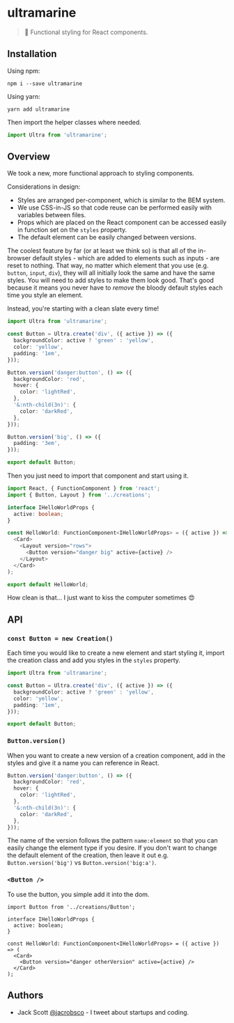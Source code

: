 # ultramarine

> 🐳 Functional styling for React components.

## Installation

Using npm:

```shell
npm i --save ultramarine
```

Using yarn:

```shell
yarn add ultramarine
```

Then import the helper classes where needed.

```ts
import Ultra from 'ultramarine';
```

## Overview

We took a new, more functional approach to styling components.

Considerations in design:

- Styles are arranged per-component, which is similar to the BEM system.
- We use CSS-in-JS so that code reuse can be performed easily with variables between files.
- Props which are placed on the React component can be accessed easily in function set on the `styles` property.
- The default element can be easily changed between versions.

The coolest feature by far (or at least we think so) is that all of the in-browser default styles - which are added to elements such as inputs - are reset to nothing. That way, no matter which element that you use (e.g. `button`, `input`, `div`), they will all initially look the same and have the same styles. You will need to add styles to make them look good. That's good because it means you never have to *remove* the bloody default styles each time you style an element.

Instead, you're starting with a clean slate every time!

```ts
import Ultra from 'ultramarine';

const Button = Ultra.create('div', ({ active }) => ({
  backgroundColor: active ? 'green' : 'yellow',
  color: 'yellow',
  padding: '1em',
}));

Button.version('danger:button', () => ({
  backgroundColor: 'red',
  hover: {
    color: 'lightRed',
  },
  '&:nth-child(3n)': {
    color: 'darkRed',
  },
}));

Button.version('big', () => ({
  padding: '3em',
}));

export default Button;
```

Then you just need to import that component and start using it.

```ts
import React, { FunctionComponent } from 'react';
import { Button, Layout } from '../creations';

interface IHelloWorldProps {
  active: boolean;
}

const HelloWorld: FunctionComponent<IHelloWorldProps> = ({ active }) => (
  <Card>
    <Layout version="rows">
      <Button version="danger big" active={active} />
    </Layout>
  </Card>
);

export default HelloWorld;
```

How clean is that... I just want to kiss the computer sometimes 😍

## API

### `const Button = new Creation()`

Each time you would like to create a new element and start styling it, import the creation class and add you styles in the `styles` property.

```ts
import Ultra from 'ultramarine';

const Button = Ultra.create('div', ({ active }) => ({
  backgroundColor: active ? 'green' : 'yellow',
  color: 'yellow',
  padding: '1em',
}));

export default Button;
```

### `Button.version()`

When you want to create a new version of a creation component, add in the styles and give it a name you can reference in React.

```ts
Button.version('danger:button', () => ({
  backgroundColor: 'red',
  hover: {
    color: 'lightRed',
  },
  '&:nth-child(3n)': {
    color: 'darkRed',
  },
}));
```

The name of the version follows the pattern `name:element` so that you can easily change the element type if you desire. If you don't want to change the default element of the creation, then leave it out e.g. `Button.version('big')` vs `Button.version('big:a')`.

### `<Button />`

To use the button, you simple add it into the dom.

```
import Button from '../creations/Button';

interface IHelloWorldProps {
  active: boolean;
}

const HelloWorld: FunctionComponent<IHelloWorldProps> = ({ active }) => (
  <Card>
    <Button version="danger otherVersion" active={active} />
  </Card>
);
```

## Authors

- Jack Scott [@jacrobsco](https://twitter.com/jacrobsco) - I tweet about startups and coding.
